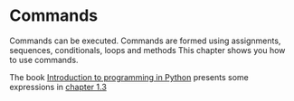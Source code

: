 # Commands

Commands can be executed.  Commands are formed using assignments, sequences, conditionals, loops and methods This chapter shows you how to use commands.

The book [Introduction to programming in Python](https://introcs.cs.princeton.edu/python/) presents some expressions in [chapter 1.3](https://introcs.cs.princeton.edu/python/13flow/.)
